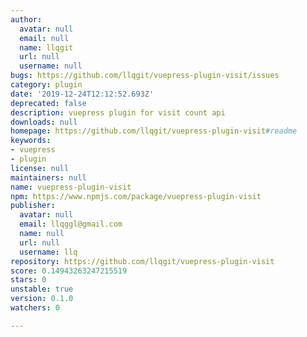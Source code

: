 ```yaml
---
author:
  avatar: null
  email: null
  name: llqgit
  url: null
  username: null
bugs: https://github.com/llqgit/vuepress-plugin-visit/issues
category: plugin
date: '2019-12-24T12:12:52.693Z'
deprecated: false
description: vuepress plugin for visit count api
downloads: null
homepage: https://github.com/llqgit/vuepress-plugin-visit#readme
keywords:
- vuepress
- plugin
license: null
maintainers: null
name: vuepress-plugin-visit
npm: https://www.npmjs.com/package/vuepress-plugin-visit
publisher:
  avatar: null
  email: llqggl@gmail.com
  name: null
  url: null
  username: llq
repository: https://github.com/llqgit/vuepress-plugin-visit
score: 0.14943263247215519
stars: 0
unstable: true
version: 0.1.0
watchers: 0

---
```


